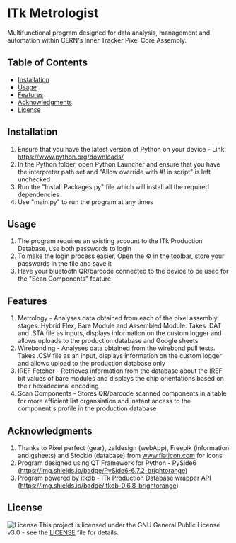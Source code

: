 # ITk Metrologist
Multifunctional program designed for data analysis, management and automation within CERN's Inner Tracker Pixel Core Assembly.

## Table of Contents
- [Installation](#installation)
- [Usage](#usage)
- [Features](#features)
- [Acknowledgments](#acknowledgments)
- [License](#license)

## Installation
1. Ensure that you have the latest version of Python on your device - Link: https://www.python.org/downloads/
2. In the Python folder, open Python Launcher and ensure that you have the interpreter path set and "Allow override with #! in script" is left unchecked
3. Run the "Install Packages.py" file which will install all the required dependencies
4. Use "main.py" to run the program at any times

## Usage
1. The program requires an existing account to the ITk Production Database, use both passwords to login
2. To make the login process easier, Open the ⚙️ in the toolbar, store your passwords in the file and save it
3. Have your bluetooth QR/barcode connected to the device to be used for the "Scan Components" feature

## Features
1. Metrology - Analyses data obtained from each of the pixel assembly stages: Hybrid Flex, Bare Module and Assembled Module. Takes .DAT and .STA file as inputs, displays information on the custom logger and allows uploads to the production database and Google sheets
2. Wirebonding - Analyses data obtained from the wirebond pull tests. Takes .CSV file as an input, displays information on the custom logger and allows upload to the production database only
3. IREF Fetcher - Retrieves information from the database about the IREF bit values of bare modules and displays the chip orientations based on their hexadecimal encoding
4. Scan Components - Stores QR/barcode scanned components in a table for more efficient list organsiation and instant access to the component's profile in the production database

## Acknowledgments
1. Thanks to Pixel perfect (gear), zafdesign (webApp), Freepik (information and gsheets) and Stockio (database) from www.flaticon.com for Icons
2. Program designed using QT Framework for Python - PySide6 (https://img.shields.io/badge/PySide6-6.7.2-brightorange)
3. Program powered by itkdb - ITk Production Database wrapper API (https://img.shields.io/badge/itkdb-0.6.8-brightorange)

## License
![License](https://img.shields.io/badge/license-GPLv3.0-blue)
This project is licensed under the GNU General Public License v3.0 - see the [LICENSE](LICENSE) file for details.

